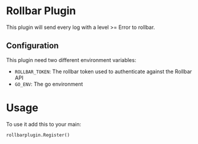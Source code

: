 # Rollbar Plugin

This plugin will send every log with a level >= Error to rollbar.

## Configuration

This plugin need two different environment variables:

* `ROLLBAR_TOKEN`: The rollbar token used to authenticate against the Rollbar API
* `GO_ENV`: The go environment

# Usage

To use it add this to your main:

```
rollbarplugin.Register()
```
